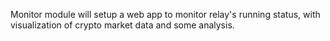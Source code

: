 Monitor module will setup a web app to monitor relay's running status, with visualization of crypto market data and some analysis.
